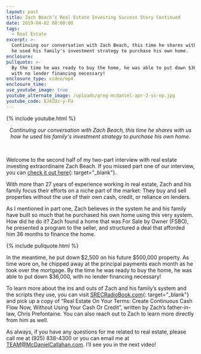 ```yaml
---
layout: post
title: Zach Beach’s Real Estate Investing Success Story Continued
date: 2019-04-02 00:00:00
tags:
  - Real Estate
excerpt: >-
  Continuing our conversation with Zach Beach, this time he shares with us how
  he used his family's investment strategy to purchase his own home.
enclosure:
pullquote: >-
  By the time he was ready to buy the home, he was able to put down $36,000,
  with no lender financing necessary!
enclosure_type: video/mp4
enclosure_time:
use_youtube_image: true
youtube_alternate_image: /uploads/greg-mcdaniel-apr-2-ss-np.jpg
youtube_code: 8J4ZUz-y-FU
---
```


{% include youtube.html %}

<center><em>Continuing our conversation with Zach Beach, this time he shares with us how he used his family's investment strategy to purchase his own home.</em></center>

 

Welcome to the second half of my two-part interview with real estate investing extraordinaire Zach Beach. If you missed part one of our interview, you can [check it out here](https://mcdanielcallahanblog.com/zach-beachs-real-estate-investing-success-story.html){: target="_blank"}.

With more than 27 years of experience working in real estate, Zach and his family focus their efforts on a niche part of the market: They buy and sell properties without the use of their own cash, credit, or reliance on lenders.

As I mentioned in part one, Zach believes in the system he and his family have built so much that he purchased his own home using this very system. How did he do it? Zach found a home that was For Sale by Owner (FSBO), he presented a program to the seller, and structured a deal that afforded him 36 months to finance the home.

{% include pullquote.html %}

In the meantime, he put down $2,500 on his future $500,000 property. As time wore on, he chipped away at the principal payments each month as he took over the mortgage. By the time he was ready to buy the home, he was able to put down $36,000, with no lender financing necessary!

To learn more about the ins and outs of Zach and his family’s system and the scripts they use, you can visit [SRECRadioBook.com](http://hugewhy-045226.pages.infusionsoft.net/?cookieUUID=fa3a943a-9c28-42c7-a370-a12dcb6eb84a){: target="_blank"} and pick up a copy of “Real Estate On Your Terms: Create Continuous Cash Flow Now, Without Using Your Cash Or Credit”, written by Zach’s father-in-law, Chris Prefontaine. You can also reach out to Zach to learn more directly from him as well.

As always, if you have any questions for me related to real estate, please call me at (925) 838-4300 or you can email me at [TEAM@McDanielCallahan.com](mailto:TEAM@McDanielCallahan.com). I’ll see you in the next video!